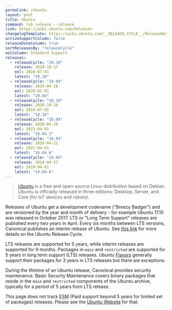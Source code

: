 ```yaml
---
permalink: /ubuntu
layout: post
title: Ubuntu
command: lsb_release --release
link: https://wiki.ubuntu.com/Releases
changelogTemplate: https://wiki.ubuntu.com/__RELEASE_CYCLE__/ReleaseNotes
activeSupportColumn: false
releaseDateColumn: true
sortReleasesBy: "releaseCycle"
eolColumn: Standard Support
releases:
  - releaseCycle: "19.10"
    release: 2019-10-17
    eol: 2020-07-01
    latest: "19.10"
  - releaseCycle: "19.04"
    release: 2019-04-18
    eol: 2020-01-01
    latest: "19.04"
  - releaseCycle: "18.10"
    release: 2018-10-18
    eol: 2019-07-01
    latest: "18.10"
  - releaseCycle: "18.04"
    release: 2018-04-26
    eol: 2023-04-01
    latest: "18.04.2"
  - releaseCycle: "16.04"
    release: 2018-04-21
    eol: 2021-04-01
    latest: "16.04.6"
  - releaseCycle: "14.04"
    release: 2014-04-17
    eol: 2019-04-01
    latest: "14.04.6"
---
```

>[Ubuntu](https://ubuntu.com) is a free and open-source Linux distribution based on Debian. Ubuntu is officially released in three editions: Desktop, Server, and Core (for IoT devices and robots).

Releases of Ubuntu get a development codename ("Breezy Badger") and are versioned by the year and month of delivery - for example Ubuntu 17.10 was released in October 2017. LTS or "Long Term Support" releases are published every two years in April. Every six months between LTS versions, Canonical publishes an interim release of Ubuntu. See [this link](https://www.ubuntu.com/about/release-cycle) for more details on the Ubuntu Release Cycle.

LTS releases are supported for 5 years, while interim releases are supported for 9 months. Packages in `main` and `restricted` are supported for 5 years in long term support (LTS) releases. Ubuntu [Flavors](https://wiki.ubuntu.com/UbuntuFlavors) generally support their packages for 3 years in LTS releases but there are exceptions.

During the lifetime of an Ubuntu release, Canonical provides security maintenance. Basic Security Maintenance covers binary packages that reside in the `main` and `restricted` components of the Ubuntu archive, typically for a period of 5 years from LTS release.

This page does not track <abbr title="Extended Security Maintenance">ESM</abbr> (Paid support beyond 5 years for limited set of packages) releases. Please see the [Ubuntu Website]({{page.link}}) for that.
